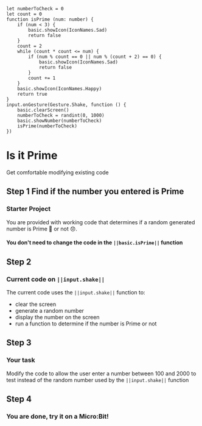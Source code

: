 ```template
let numberToCheck = 0
let count = 0
function isPrime (num: number) {
    if (num < 3) {
        basic.showIcon(IconNames.Sad)
        return false
    }
    count = 2
    while (count * count <= num) {
        if (num % count == 0 || num % (count + 2) == 0) {
            basic.showIcon(IconNames.Sad)
            return false
        }
        count += 1
    }
    basic.showIcon(IconNames.Happy)
    return true
}
input.onGesture(Gesture.Shake, function () {
    basic.clearScreen()
    numberToCheck = randint(0, 1000)
    basic.showNumber(numberToCheck)
    isPrime(numberToCheck)
})
```

# Is it Prime
Get comfortable modifying existing code

## Step 1 Find if the number you entered is Prime
### Starter Project
You are provided with working code that determines if a random generated number is Prime 🙂 or not 😞. 

#### You don't need to change the code in the ``||basic.isPrime||`` function

## Step 2
### Current code on ``||input.shake||``
The current code uses the ``||input.shake||`` function to:
- clear the screen
- generate a random number
- display the number on the screen
- run a function to determine if the number is Prime or not

## Step 3
### Your task
Modify the code to allow the user enter a number between 100 and 2000 to test instead of the random number used by the ``||input.shake||`` function
 
## Step 4
### You are done, try it on a Micro:Bit!




<script src="https://makecode.com/gh-pages-embed.js"></script><script>makeCodeRender("{{ site.makecode.home_url }}", "{{ site.github.owner_name }}/{{ site.github.repository_name }}");</script>
